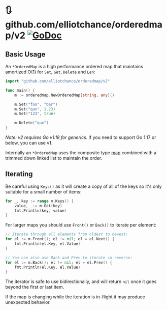 # 🔃 github.com/elliotchance/orderedmap/v2 [![GoDoc](https://godoc.org/github.com/elliotchance/orderedmap/v2?status.svg)](https://godoc.org/github.com/elliotchance/orderedmap/v2)

## Basic Usage

An `*OrderedMap` is a high performance ordered map that maintains amortized O(1)
for `Set`, `Get`, `Delete` and `Len`:

```go
import "github.com/elliotchance/orderedmap/v2"

func main() {
	m := orderedmap.NewOrderedMap[string, any]()

	m.Set("foo", "bar")
	m.Set("qux", 1.23)
	m.Set("123", true)

	m.Delete("qux")
}
```

*Note: v2 requires Go v1.18 for generics.* If you need to support Go 1.17 or
below, you can use v1.

Internally an `*OrderedMap` uses the composite type
[map](https://go.dev/blog/maps) combined with a
trimmed down linked list to maintain the order.

## Iterating

Be careful using `Keys()` as it will create a copy of all of the keys so it's
only suitable for a small number of items:

```go
for _, key := range m.Keys() {
	value, _:= m.Get(key)
	fmt.Println(key, value)
}
```

For larger maps you should use `Front()` or `Back()` to iterate per element:

```go
// Iterate through all elements from oldest to newest:
for el := m.Front(); el != nil; el = el.Next() {
    fmt.Println(el.Key, el.Value)
}

// You can also use Back and Prev to iterate in reverse:
for el := m.Back(); el != nil; el = el.Prev() {
    fmt.Println(el.Key, el.Value)
}
```

The iterator is safe to use bidirectionally, and will return `nil` once it goes
beyond the first or last item.

If the map is changing while the iteration is in-flight it may produce
unexpected behavior.
